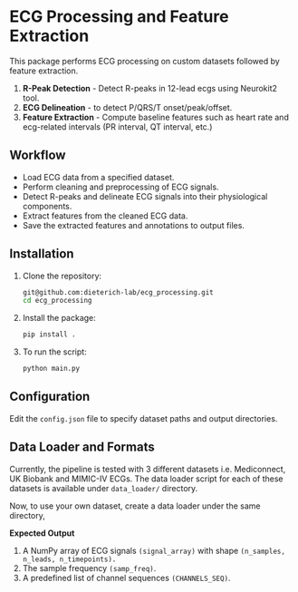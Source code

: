 # ECG Processing and Feature Extraction

This package performs ECG processing on custom datasets followed by feature extraction.
1. **R-Peak Detection** - Detect R-peaks in 12-lead ecgs using Neurokit2 tool.
2. **ECG Delineation** - to detect P/QRS/T onset/peak/offset.
3. **Feature Extraction** - Compute baseline features such as heart rate and ecg-related intervals (PR interval, QT interval, etc.)

## Workflow

* Load ECG data from a specified dataset.
*  Perform cleaning and preprocessing of ECG signals.
*  Detect R-peaks and delineate ECG signals into their physiological components.
*  Extract features from the cleaned ECG data.
*  Save the extracted features and annotations to output files.

## Installation

1. Clone the repository:
   ```bash
   git@github.com:dieterich-lab/ecg_processing.git
   cd ecg_processing

2. Install the package:
   ```bash
   pip install .

3. To run the script:
   ```bash
   python main.py

## Configuration

Edit the `config.json` file to specify dataset paths and output directories.

## Data Loader and Formats

Currently, the pipeline is tested with 3 different datasets i.e. Mediconnect, UK Biobank and MIMIC-IV ECGs.
The data loader script for each of these datasets is available under `data_loader/` directory.

Now, to use your own dataset, create a data loader under the same directory,

**Expected Output**

1. A NumPy array of ECG signals `(signal_array)` with shape `(n_samples, n_leads, n_timepoints).`
2. The sample frequency `(samp_freq)`.
3. A predefined list of channel sequences `(CHANNELS_SEQ)`.

   
